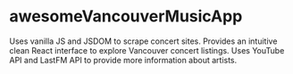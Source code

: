 # awesomeVancouverMusicApp

Uses vanilla JS and JSDOM to scrape concert sites. Provides an intuitive clean React interface to explore Vancouver concert listings. Uses YouTube API and LastFM API to provide more information about artists.
